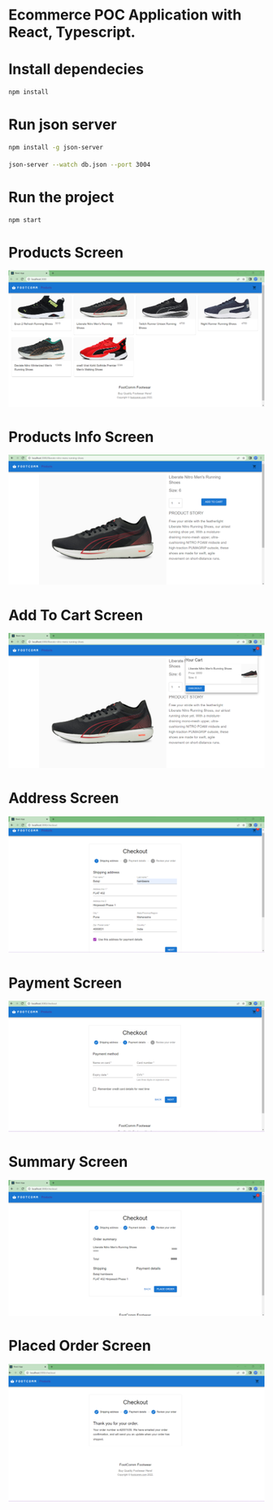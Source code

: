 
# Ecommerce POC Application with React, Typescript.
# Install dependecies
```bash
npm install
```

# Run json server
```bash
npm install -g json-server

json-server --watch db.json --port 3004
```

# Run the project
```bash
npm start
```

# Products Screen
<img src="./product_screen.png">

# Products Info Screen
<img src="./product_info_screen.png">

# Add To Cart Screen
<img src="./addtocart_screen.png">

# Address Screen
<img src="./address_screen.png">

# Payment Screen
<img src="./payment_screen.png">

# Summary Screen
<img src="./summary_screen.png">

# Placed Order Screen
<img src="./place_order_screen.png">
